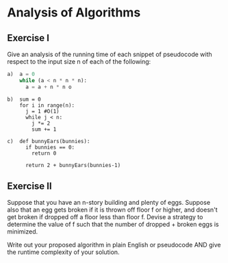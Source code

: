 # Analysis of Algorithms

## Exercise I

Give an analysis of the running time of each snippet of
pseudocode with respect to the input size n of each of the following:

```python
a)  a = 0
    while (a < n * n * n):
      a = a + n * n o 
```


```
b)  sum = 0
    for i in range(n):
      j = 1 #O(1)
      while j < n:
        j *= 2 
        sum += 1
```

```
c)  def bunnyEars(bunnies):
      if bunnies == 0: 
        return 0

      return 2 + bunnyEars(bunnies-1)
```

## Exercise II

Suppose that you have an n-story building and plenty of eggs. Suppose also that an egg gets broken if it is thrown off floor f or higher, and doesn't get broken if dropped off a floor less than floor f. Devise a strategy to determine the value of f such that the number of dropped + broken eggs is minimized.

Write out your proposed algorithm in plain English or pseudocode AND give the runtime complexity of your solution.
